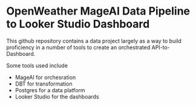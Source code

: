 # OpenWeather MageAI Data Pipeline to Looker Studio Dashboard

This github repository contains a data  project largely as a way to build proficiency in a number of tools to create an orchestrated API-to-Dashboard. 

Some tools used include
- MageAI for orchesration
- DBT for transformation
- Postgres for a data platform
- Looker Studio for the dashboards



